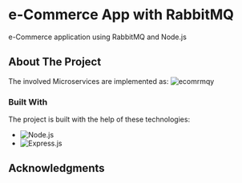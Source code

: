 # e-Commerce App with RabbitMQ

e-Commerce application using RabbitMQ and Node.js

<!-- ABOUT THE PROJECT -->
## About The Project
The involved Microservices are implemented as:
![ecomrmqy](https://github.com/shivam12prakash/e-commerce-with-RabbitMQ/assets/65006707/d894422f-2af2-45c7-9655-49e56088d800)


### Built With

The project is built with the help of these technologies:

* ![Node.js]
* ![Express.js]

<!-- ACKNOWLEDGMENTS -->
## Acknowledgments




<!-- MARKDOWN LINKS & IMAGES -->
[Node.js]: 	https://img.shields.io/badge/Node.js-43853D?style=for-the-badge&logo=node.js&logoColor=white
[Node-url]: https://reactjs.org/
[Express.js]: https://img.shields.io/badge/Express.js-404D59?style=for-the-badge
[Express-url]: https://reactjs.org/

